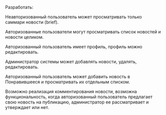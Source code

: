 Разработать:

Неавторизованный пользователь может просматривать только саммари новости (brief).

Авторизованные пользователи могут просматривать список новостей и новости целиком.

Авторизованный пользователь имеет профиль, профиль можно редактировать.

Администратор системы может добавлять новости, удалять, редактировать.

Авторизованный пользователь может добавить новость в Понравившееся и просматривать их отдельным списком.

Возможно реализация комментирования новости, возможна функциональность, когда авторизованный пользователь предлагает свою новость на публикацию, администратор ее рассматривает и утверждает или нет.